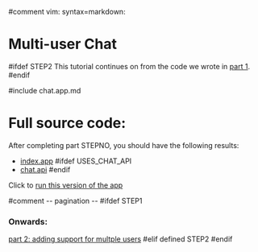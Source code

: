 #comment vim: syntax=markdown:
# Multi-user Chat

#ifdef STEP2
This tutorial continues on from the code
we wrote in [part 1](../step1/).
#endif

#include chat.app.md

# Full source code:

After completing part STEPNO, you should have the following results:

 -  [index.app](./chat.app?format=src)
#ifdef USES_CHAT_API
 -  [chat.api](./chat.api?format=src)
#endif

Click to [run this version of the app](./chat.app)

#comment -- pagination --
#ifdef STEP1
### Onwards:
[part 2: adding support for multple users](../step2/)
#elif defined STEP2
#endif
